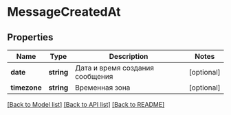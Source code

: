 # MessageCreatedAt

## Properties
Name | Type | Description | Notes
------------ | ------------- | ------------- | -------------
**date** | **string** | Дата и время создания сообщения | [optional] 
**timezone** | **string** | Временная зона | [optional] 

[[Back to Model list]](../../README.md#documentation-for-models) [[Back to API list]](../../README.md#documentation-for-api-endpoints) [[Back to README]](../../README.md)

